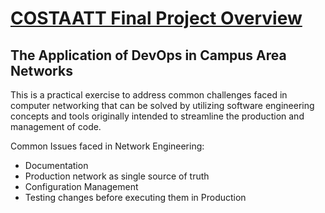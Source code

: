 # <ins>COSTAATT Final Project Overview</ins>

## The Application of DevOps in Campus Area Networks

This is a practical exercise to address common challenges faced in computer networking that can be solved by utilizing software engineering concepts and tools originally intended to streamline the production and management of code.

Common Issues faced in Network Engineering:
- Documentation
- Production network as single source of truth
- Configuration Management
- Testing changes before executing them in Production


